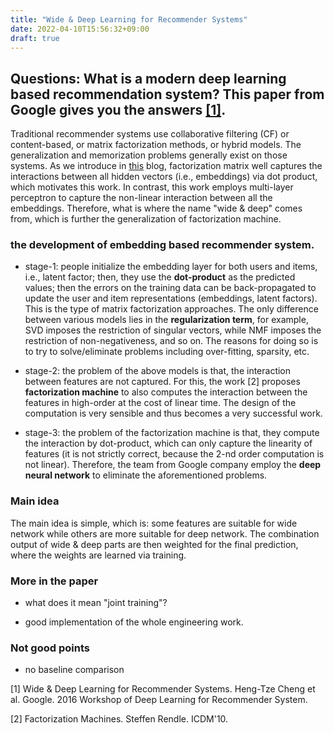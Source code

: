 ```yaml
---
title: "Wide & Deep Learning for Recommender Systems"
date: 2022-04-10T15:56:32+09:00
draft: true
---
```


## Questions: What is a modern deep learning based recommendation system? This paper from Google gives you the answers [[1]](https://arxiv.org/pdf/1606.07792.pdf).

Traditional recommender systems use collaborative filtering (CF) or content-based, or matrix factorization methods, or hybrid models. 
The generalization and memorization problems generally exist on those systems. As we introduce in [this](http://localhost:1313/posts/rec/fm/) blog, factorization
matrix well captures the interactions between all hidden vectors (i.e., embeddings) via dot product, which motivates this work. 
In contrast, this work employs multi-layer perceptron to capture the non-linear interaction between all the embeddings. 
Therefore, what is where the name "wide & deep" comes from, which is further the generalization of factorization machine.

### the development of embedding based recommender system. 

- stage-1: people initialize the embedding layer for both users and items, i.e., latent factor; 
then, they use the **dot-product** as the predicted values; then the errors on the training data can be back-propagated to update 
the user and item representations (embeddings, latent factors). This is the type of matrix factorization approaches. 
The only difference between various models lies in the **regularization term**, for example, SVD imposes the restriction of singular vectors, while
NMF imposes the restriction of non-negativeness, and so on. The reasons for doing so is to try to 
solve/eliminate problems including over-fitting, sparsity, etc. 

- stage-2: the problem of the above models is that, the interaction between features are not captured. For this, the work [2]
proposes **factorization machine** to also computes the interaction between the features in high-order at the cost of linear time. 
The design of the computation is very sensible and thus becomes a very successful work.

- stage-3: the problem of the factorization machine is that, they compute the interaction by dot-product, which 
can only capture the linearity of features (it is not strictly correct, because the 2-nd order computation is not linear). 
Therefore, the team from Google company employ the **deep neural network** to eliminate the aforementioned problems.

### Main idea
The main idea is simple, which is: some features are suitable for wide network while others are more suitable for deep network. 
The combination output of wide & deep parts are then weighted for the final prediction, where the weights are learned via training. 


### More in the paper
- what does it mean "joint training"? 

- good implementation of the whole engineering work.

### Not good points
- no baseline comparison

[1] Wide & Deep Learning for Recommender Systems. Heng-Tze Cheng et al. Google. 2016 Workshop of Deep Learning for Recommender System. 

[2] Factorization Machines. Steffen Rendle. ICDM'10.